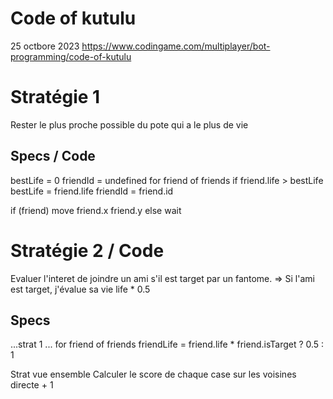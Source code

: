 # Code of kutulu

25 octbore 2023
https://www.codingame.com/multiplayer/bot-programming/code-of-kutulu

# Stratégie 1

Rester le plus proche possible du pote qui a le plus de vie

## Specs / Code

bestLife = 0
friendId = undefined
for friend of friends
if friend.life > bestLife
bestLife = friend.life
friendId = friend.id

if (friend)
move friend.x friend.y
else
wait

# Stratégie 2 / Code

Evaluer l'interet de joindre un ami s'il est target par un fantome.
=> Si l'ami est target, j'évalue sa vie life \* 0.5

## Specs

...strat 1
...
for friend of friends
friendLife = friend.life \* friend.isTarget ? 0.5 : 1

Strat vue ensemble
Calculer le score de chaque case sur les voisines directe + 1

